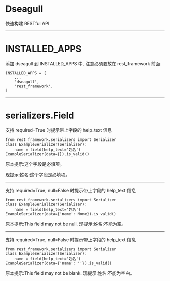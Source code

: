 # Dseagull

快速构建 RESTful API

---

# INSTALLED_APPS

添加 dseagull 到 INSTALLED_APPS 中, 注意必须要放在 rest_framework 前面

```
INSTALLED_APPS = [
    ...
    'dseagull',
    'rest_framework',
]
```

---

# serializers.Field

支持 required=True 时提示带上字段的 help_text 信息

    from rest_framework.serializers import Serializer
    class ExampleSerializer(Serializer):
        name = field(help_text='姓名')
    ExampleSerializer(data={}).is_valid()

原本提示:这个字段是必填项。

现提示:姓名:这个字段是必填项。

---

支持 required=True, null=False 时提示带上字段的 help_text 信息

    from rest_framework.serializers import Serializer
    class ExampleSerializer(Serializer):
        name = field(help_text='姓名')
    ExampleSerializer(data={'name': None}).is_valid()

原本提示:This field may not be null.
现提示:姓名:不能为空。

---

支持 required=True, null=False 时提示带上字段的 help_text 信息

    from rest_framework.serializers import Serializer
    class ExampleSerializer(Serializer):
        name = field(help_text='姓名')
    ExampleSerializer(data={'name': ''}).is_valid()

原本提示:This field may not be blank.
现提示:姓名:不能为空白。


